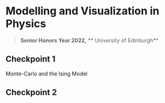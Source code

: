 # Modelling and Visualization in Physics
> **Senior Honors Year 2022,** 
> ** University of Edinburgh**
## Checkpoint 1 
Monte-Carlo and the Ising Model
## Checkpoint 2


